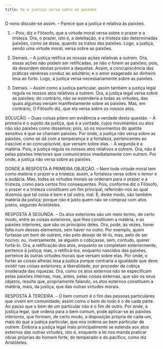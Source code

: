 ```yaml
---
title: Se a justiça versa sobre as paixões
---
```


O nono discute-se assim. – Parece que a justiça é relativa às paixões.  

1. – Pois, diz o Filósofo, que a virtude moral versa sobre o prazer e a tristeza. Ora, o prazer, isto é, a deleitação, e a tristeza são determinadas paixões, como se disse, quando se tratou das paixões. Logo, a justiça, sendo uma virtude moral, versa sobre as paixões.  

2. Demais. – A justiça retifica as nossas ações relativas a outrem. Ora, essas ações não podem ser retificadas, se não o forem as paixões; pois, da desordem destas provém a daquelas. Assim, a concupiscência das práticas venéreas conduz ao adultério; e o amor exagerado ao dinheiro leva ao furto. Logo, a justiça versa necessariamente sobre as paixões.  

3. Demais. – Assim como a justiça particular, assim também a justiça legal regula os nossos atos relativos a outrem. Ora, a justiça legal versa sobre as paixões; do contrário, não se estenderia a todas as virtudes, das quais algumas versam manifestamente sobre as paixões.  Mas, em contrário, O Filósofo diz, que ela versa sobre os nossos atos.  

SOLUÇÃO. – Duas coisas põem em evidência a verdade desta questão. - A primeira é o sujeito da justiça, que é a vontade, cujos movimentos ou atos não são paixões como dissemos; pois, só os movimentos do apetite sensitivo é que se chamam paixões. Por onde, a justiça não versa sobre as paixões, como se dá com a temperança e a fortaleza, pertencentes ao irascível e ao concupiscível, que versam sobre elas. - A segunda é a matéria. Pois, a justiça regula os nossos atos relativos a outrem. Ora, não é pelas paixões interiores que comunicamos imediatamente com outrem. Por onde, a justiça não versa sobre as paixões.  

DONDE A RESPOSTA À PRIMEIRA OBJEÇÃO. – Nem toda virtude moral tem como matéria o prazer e a tristeza; assim, a fortaleza versa sobre o temor e a audácia. Mas, todas as virtudes morais se ordenam para o prazer e a tristeza, como para certos fins consequentes. Pois, conforme diz o Filósofo, o prazer e a tristeza constituem um fim principal, referindo-nos ao qual dizemos que tal coisa é bem e tal outra, mal. E, deste modo, são também matéria da justiça; porque não é justo quem não se compraz com atos justos, segundo Aristóteles. 

RESPOSTA À SEGUNDA. – Os atos exteriores são um meio termo, de certo modo, entre as coisas exteriores, que lhes constituem a matéria, e as paixões interiores, que são os princípios deles. Ora, pode, às vezes, haver falta num desses elementos, sem haver no outro. Por exemplo, quem furtasse um bem de outrem, não pelo desejo de tê-lo, mas, pelo de ser nocivo; ou, inversamente, se alguém o cobiçasse, sem, contudo, querer furtá-lo. Ora, a retificação dos atos, enquanto se completam exteriormente, pertence à justiça; mas, o retificá-los, enquanto nascidos das paixões, pertence às outras virtudes morais que versam sobre elas. Por onde, o furtar as coisas alheias lesa a justiça porque contraria a igualdade que deve existir nas coisas exteriores; a liberalidade, por proceder da cobiça imoderada das riquezas. Ora, como os atos externos não se especificam pelas paixões internas, mas, antes, pelas coisas externas, que são os seus objetos, resulta que, propriamente falando, os atos externos constituem a matéria, mais, da justiça, que das outras virtudes morais.  

RESPOSTA À TERCEIRA. – O bem comum é o fim das pessoas particulares que vivem em comunidade; assim como o bem do todo é o de cada parte. Ao passo que o bem de um particular não é o fim de outro. Por onde, a justiça legal, que ordena para o bem comum, pode aplicar-se às paixões interiores, que formam, de certo modo, a disposição própria de cada um, mais do que a justiça particular, que nos ordena ao bem particular de outrem. Embora a justiça legal mais principalmente se estenda aos atos externos das outras virtudes, isto é, enquanto a lei nos manda praticar obras próprias do homem forte, do temperado e do pacífico, como diz Aristóteles.